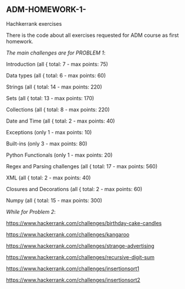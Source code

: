 ## ADM-HOMEWORK-1-
Hachkerrank exercises

There is the code about all exercises requested for ADM course as first homework.

_The main challenges are for PROBLEM 1_:

Introduction (all { total: 7 - max points: 75)

Data types (all { total: 6 - max points: 60)

Strings (all { total: 14 - max points: 220)

Sets (all { total: 13 - max points: 170)

Collections (all { total: 8 - max points: 220)

Date and Time (all { total: 2 - max points: 40)

Exceptions (only 1 - max points: 10)

Built-ins (only 3 - max points: 80)

Python Functionals (only 1 - max points: 20)

Regex and Parsing challenges (all { total: 17 - max points: 560)

XML (all { total: 2 - max points: 40)

Closures and Decorations (all { total: 2 - max points: 60)

Numpy (all { total: 15 - max points: 300)

_While for Problem 2_:
 
https://www.hackerrank.com/challenges/birthday-cake-candles


https://www.hackerrank.com/challenges/kangaroo

https://www.hackerrank.com/challenges/strange-advertising

https://www.hackerrank.com/challenges/recursive-digit-sum

https://www.hackerrank.com/challenges/insertionsort1

https://www.hackerrank.com/challenges/insertionsort2

